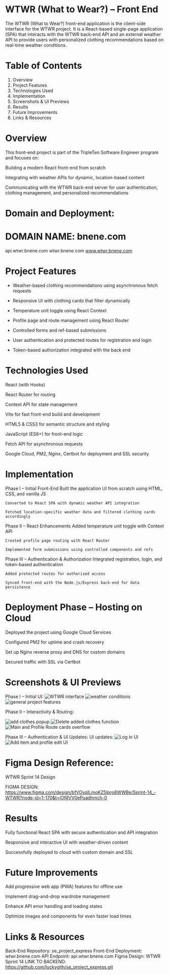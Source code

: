 # WTWR (What to Wear?) – Front End

The WTWR (What to Wear?) front-end application is the client-side interface for the WTWR project. It is a React-based single-page application (SPA) that interacts with the WTWR back-end API and an external weather API to provide users with personalized clothing recommendations based on real-time weather conditions.

# Table of Contents

1. Overview
2. Project Features
3. Technologies Used
4. Implementation
5. Screenshots & UI Previews
6. Results
7. Future Improvements
8. Links & Resources

# Overview

This front-end project is part of the TripleTen Software Engineer program and focuses on:

Building a modern React front-end from scratch

Integrating with weather APIs for dynamic, location-based content

Communicating with the WTWR back-end server for user authentication, clothing management, and personalized recommendations

# Domain and Deployment:

# DOMAIN NAME: bnene.com

api.wtwr.bnene.com
wtwr.bnene.com
www.wtwr.bnene.com

# Project Features

- Weather-based clothing recommendations using asynchronous fetch requests

- Responsive UI with clothing cards that filter dynamically

- Temperature unit toggle using React Context

- Profile page and route management using React Router

- Controlled forms and ref-based submissions

- User authentication and protected routes for registration and login

- Token-based authorization integrated with the back end

# Technologies Used

React (with Hooks)

React Router for routing

Context API for state management

Vite for fast front-end build and development

HTML5 & CSS3 for semantic structure and styling

JavaScript (ES6+) for front-end logic

Fetch API for asynchronous requests

Google Cloud, PM2, Nginx, Certbot for deployment and SSL security

# Implementation

Phase I – Initial Front-End
Built the application UI from scratch using HTML, CSS, and vanilla JS

    Converted to React SPA with dynamic weather API integration

    Fetched location-specific weather data and filtered clothing cards accordingly

Phase II – React Enhancements
Added temperature unit toggle with Context API

    Created profile page routing with React Router

    Implemented form submissions using controlled components and refs

Phase III – Authentication & Authorization
Integrated registration, login, and token-based authentication

    Added protected routes for authorized access

    Synced front-end with the Node.js/Express back-end for data persistence

# Deployment Phase – Hosting on Cloud

Deployed the project using Google Cloud Services

Configured PM2 for uptime and crash recovery

Set up Nginx reverse proxy and DNS for custom domains

Secured traffic with SSL via Certbot

# Screenshots & UI Previews

Phase I – Initial UI:
![WTWR interface](image.png)
![weather conditions](image-2.png)
![general project features](<WTWR  features.jpg>)

Phase II – Interactivity & Routing:

![add clothes popup](image-1.png)
![Delete added clothes function](image-3.png)
![Main and Profile Route cards overflow](image-4.png)

Phase III – Authentication & UI Updates:
UI updates:
![Log in UI](<Log in UI.jpg>)
![Add item and profile edit UI](<Add Item and Profile Edit UI.jpg>)

# Figma Design Reference:

WTWR Sprint 14 Design

FIGMA DESIGN: https://www.figma.com/design/bfVOvqlLmoKZ5lpro8WWBe/Sprint-14_-WTWR?node-id=1-170&t=jOf4VV0ePuadhmch-0

# Results

Fully functional React SPA with secure authentication and API integration

Responsive and interactive UI with weather-driven content

Successfully deployed to cloud with custom domain and SSL

# Future Improvements

Add progressive web app (PWA) features for offline use

Implement drag-and-drop wardrobe management

Enhance API error handling and loading states

Optimize images and components for even faster load times

# Links & Resources

Back-End Repository: se_project_express
Front-End Deployment: wtwr.bnene.com
API Endpoint: api.wtwr.bnene.com
Figma Design: WTWR Sprint 14
LINK TO BACKEND:
https://github.com/luckygith/se_project_express.git
